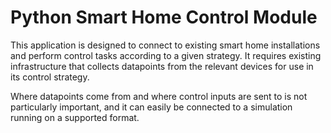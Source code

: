 # Python Smart Home Control Module

This application is designed to connect to existing smart home installations and perform control tasks according to a given strategy.
It requires existing infrastructure that collects datapoints from the relevant devices for use in its control strategy.

Where datapoints come from and where control inputs are sent to is not particularly important, and it can easily be connected to a simulation running on a supported format.


